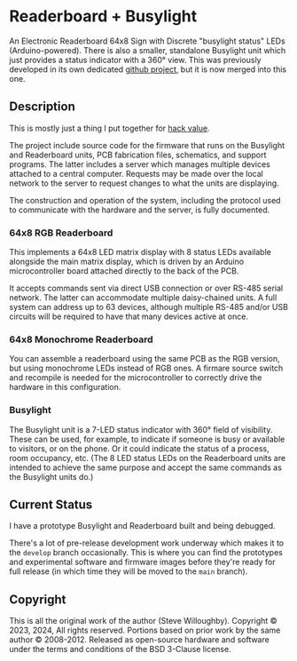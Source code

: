 # Readerboard + Busylight
An Electronic Readerboard 64x8 Sign with Discrete "busylight status" LEDs (Arduino-powered).
There is also a smaller, standalone Busylight unit which just provides a status indicator with a 360° view. This was
previously developed in its own dedicated [github project](https://github.com/MadScienceZone/busylight), but it is
now merged into this one.

## Description
This is mostly just a thing I put together for [hack value](http://www.catb.org/~esr/jargon/html/H/hack-value.html).

The project include source code for the firmware that runs on the Busylight and Readerboard units,
PCB fabrication files, schematics, and support programs. The latter includes a server which manages
multiple devices attached to a central computer. Requests may be made over the local network to the
server to request changes to what the units are displaying.

The construction and operation of the system, including the protocol used to communicate with the hardware
and the server, is fully documented.

### 64x8 RGB Readerboard
This implements a 64x8 LED matrix display with 8 status LEDs available alongside the main matrix display,
which is driven by an Arduino microcontroller board attached directly to the back of the PCB.

It accepts commands sent via direct USB connection or over RS-485 serial network. The latter can accommodate multiple
daisy-chained units.  A full system can address up to 63 devices, although multiple RS-485 and/or USB circuits
will be required to have that many devices active at once.

### 64x8 Monochrome Readerboard
You can assemble a readerboard using the same PCB as the RGB version, but using monochrome LEDs instead of
RGB ones. A firmare source switch and recompile is needed for the microcontroller to correctly drive the hardware
in this configuration.

### Busylight
The Busylight unit is a 7-LED status indicator with 360° field of visibility. These can be used, for example,
to indicate if someone is busy or available to visitors, or on the phone. Or it could indicate the status
of a process, room occupancy, etc. (The 8 LED status LEDs on the Readerboard units are intended to achieve the
same purpose and accept the same commands as the Busylight units do.)

## Current Status
I have a prototype Busylight and Readerboard built and being debugged.

There's a lot of pre-release development work underway which makes it to the `develop` branch occasionally.
This is where you can find the prototypes and experimental software and firmware images before they're ready
for full release (in which time they will be moved to the `main` branch).

## Copyright
This is all the original work of the author (Steve Willoughby). Copyright © 2023, 2024, All rights reserved. 
Portions based on prior work by the same author © 2008-2012. Released as open-source hardware and software 
under the terms and conditions of the BSD 3-Clause license.
